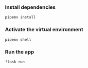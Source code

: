
### Install dependencies

```
pipenv install
```

### Activate the virtual environment

```
pipenv shell
```

### Run the app

```
flask run
```